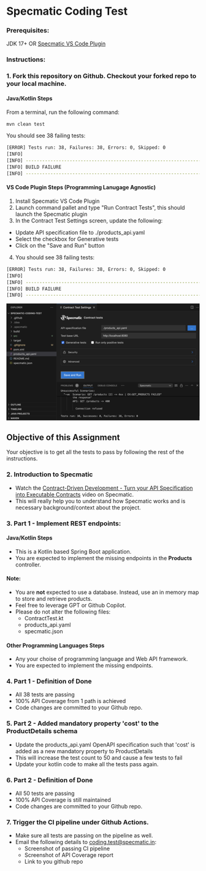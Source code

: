 # Specmatic Coding Test

### Prerequisites:
JDK 17+ OR [Specmatic VS Code Plugin](https://specmatic.in/#extension) 

### Instructions:

### 1. Fork this repository on Github. Checkout your forked repo to your local machine.  

#### Java/Kotlin Steps

From a terminal, run the following command:
```bash
mvn clean test
```
You should see 38 failing tests:
```bash
[ERROR] Tests run: 38, Failures: 38, Errors: 0, Skipped: 0
[INFO] 
[INFO] ------------------------------------------------------------------------
[INFO] BUILD FAILURE
[INFO] ------------------------------------------------------------------------
```

#### VS Code Plugin Steps (Programming Lanugage Agnostic)
1. Install Specmatic VS Code Plugin
2. Launch command pallet and type "Run Contract Tests", this should launch the Specmatic plugin
3. In the Contract Test Settings screen, update the following:
  * Update API specification file to ./products_api.yaml
  * Select the checkbox for Generative tests
  * Click on the "Save and Run" button
4. You should see 38 failing tests:
```bash
[ERROR] Tests run: 38, Failures: 38, Errors: 0, Skipped: 0
[INFO] 
[INFO] ------------------------------------------------------------------------
[INFO] BUILD FAILURE
[INFO] ------------------------------------------------------------------------
```
![Specmatic VSCode Extension Screenshot](assets/specmatic-coding-test-vs-code-plugin.png)

## Objective of this Assignment
Your objective is to get all the tests to pass by following the rest of the instructions.

### 2. Introduction to Specmatic
- Watch the [Contract-Driven Development - Turn your API Specification into Executable Contracts](https://www.youtube.com/watch?v=7OvTanLjm20&list=PL9Z-JgiTsOYT66JOxf9c63AzhsK3Jay8P) video on Specmatic. 
- This will really help you to understand how Specmatic works and is necessary background/context about the project. 

### 3. Part 1 - Implement REST endpoints:

#### Java/Kotlin Steps
- This is a Kotlin based Spring Boot application.  
- You are expected to implement the missing endpoints in the **Products** controller.

#### Note:
- You are **not** expected to use a database. Instead, use an in memory map to store and retrieve products.
- Feel free to leverage GPT or Github Copilot.
- Please do not alter the following files:
  - ContractTest.kt
  - products_api.yaml
  - specmatic.json

#### Other Programming Languages Steps
- Any your choise of programming language and Web API framework.
- You are expected to implement the missing endpoints.

### 4. Part 1 - Definition of Done
- All 38 tests are passing
- 100% API Coverage from 1 path is achieved
- Code changes are committed to your Github repo.

### 5. Part 2 - Added mandatory property 'cost' to the ProductDetails schema
- Update the products_api.yaml OpenAPI specification such that 'cost' is added as a new mandatory property to ProductDetails
- This will increase the test count to 50 and cause a few tests to fail
- Update your kotlin code to make all the tests pass again.

### 6. Part 2 - Definition of Done
- All 50 tests are passing
- 100% API Coverage is still maintained
- Code changes are committed to your Github repo.

### 7. Trigger the CI pipeline under Github Actions. 
- Make sure all tests are passing on the pipeline as well.
- Email the following details to coding.test@specmatic.in:
  - Screenshot of passing CI pipeline
  - Screenshot of API Coverage report
  - Link to you github repo
